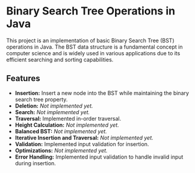 # Binary Search Tree Operations in Java

This project is an implementation of basic Binary Search Tree (BST) operations in Java. The BST data structure is a fundamental concept in computer science and is widely used in various applications due to its efficient searching and sorting capabilities.

## Features

- **Insertion:** Insert a new node into the BST while maintaining the binary search tree property.
- **Deletion:** *Not implemented yet.*
- **Search:** *Not implemented yet.*
- **Traversal:** Implemented in-order traversal.
- **Height Calculation:** *Not implemented yet.*
- **Balanced BST:** *Not implemented yet.*
- **Iterative Insertion and Traversal:** *Not implemented yet.*
- **Validation:** Implemented input validation for insertion.
- **Optimizations:** *Not implemented yet.*
- **Error Handling:** Implemented input validation to handle invalid input during insertion.

